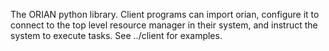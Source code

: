 The ORIAN python library. Client programs can import orian, configure it to connect to the top level resource manager in their system, and instruct the system to execute tasks. See ../client for examples.

